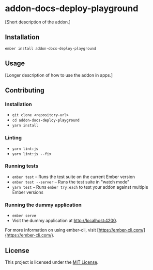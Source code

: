 addon-docs-deploy-playground
==============================================================================

[Short description of the addon.]

Installation
------------------------------------------------------------------------------

```
ember install addon-docs-deploy-playground
```


Usage
------------------------------------------------------------------------------

[Longer description of how to use the addon in apps.]


Contributing
------------------------------------------------------------------------------

### Installation

* `git clone <repository-url>`
* `cd addon-docs-deploy-playground`
* `yarn install`

### Linting

* `yarn lint:js`
* `yarn lint:js --fix`

### Running tests

* `ember test` – Runs the test suite on the current Ember version
* `ember test --server` – Runs the test suite in "watch mode"
* `yarn test` – Runs `ember try:each` to test your addon against multiple Ember versions

### Running the dummy application

* `ember serve`
* Visit the dummy application at [http://localhost:4200](http://localhost:4200).

For more information on using ember-cli, visit [https://ember-cli.com/](https://ember-cli.com/).

License
------------------------------------------------------------------------------

This project is licensed under the [MIT License](LICENSE.md).
